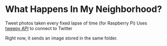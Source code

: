# What Happens In My Neighborhood?
 Tweet photos taken every fixed lapse of time (for Raspberry Pi)
 Uses [tweepy API](https://github.com/tweepy/tweepy) to connect to Twitter

 Right now, it sends an image stored in the same folder.  
